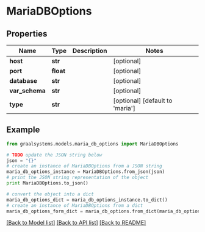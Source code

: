 # MariaDBOptions


## Properties

Name | Type | Description | Notes
------------ | ------------- | ------------- | -------------
**host** | **str** |  | [optional] 
**port** | **float** |  | [optional] 
**database** | **str** |  | [optional] 
**var_schema** | **str** |  | [optional] 
**type** | **str** |  | [optional] [default to 'maria']

## Example

```python
from graalsystems.models.maria_db_options import MariaDBOptions

# TODO update the JSON string below
json = "{}"
# create an instance of MariaDBOptions from a JSON string
maria_db_options_instance = MariaDBOptions.from_json(json)
# print the JSON string representation of the object
print MariaDBOptions.to_json()

# convert the object into a dict
maria_db_options_dict = maria_db_options_instance.to_dict()
# create an instance of MariaDBOptions from a dict
maria_db_options_form_dict = maria_db_options.from_dict(maria_db_options_dict)
```
[[Back to Model list]](../README.md#documentation-for-models) [[Back to API list]](../README.md#documentation-for-api-endpoints) [[Back to README]](../README.md)


